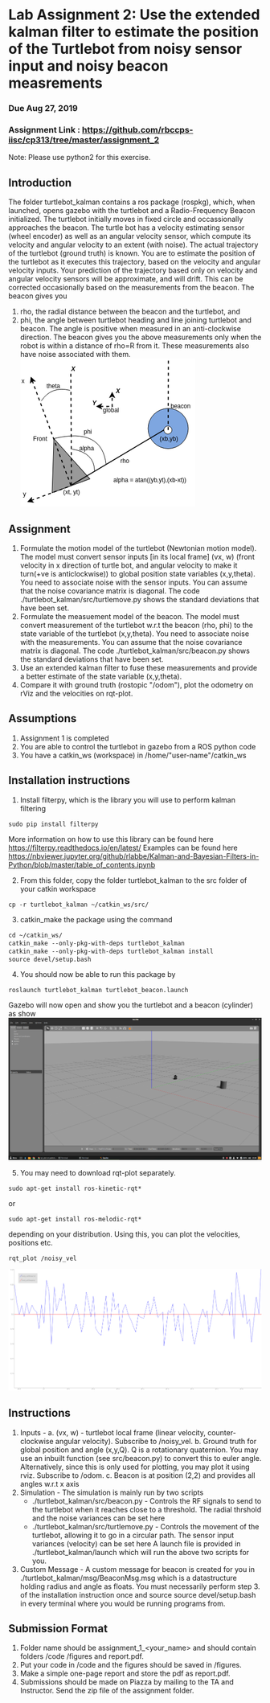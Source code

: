 # Lab Assignment 2: Use the extended kalman filter to estimate the position of the Turtlebot from noisy sensor input and noisy beacon measrements
### Due Aug 27, 2019
### Assignment Link : https://github.com/rbccps-iisc/cp313/tree/master/assignment_2

Note: Please use python2 for this exercise.

## Introduction
The folder turtlebot_kalman contains a ros package (rospkg), which, when launched, opens gazebo with the turtlebot and a Radio-Frequency Beacon initialized.
The turtlebot initially moves in fixed circle and occassionally approaches the beacon. 
The turtle bot has a velocity estimating sensor (wheel encoder) as well as an angular velocity sensor, which compute its velocity and angular velocity to an extent (with noise). The actual trajectory of the turtlebot (ground truth) is known.
You are to estimate the position of the turtlebot as it executes this trajectory, based on the velocity and angular velocity inputs. Your prediction of the trajectory based only on velocity and angular velocity sensors will be approximate, and will drift. This can be corrected occasionally based on the measurements from the beacon. The beacon gives you 
1. rho, the radial distance between the beacon and the turtlebot, and
2. phi, the angle between turtlebot heading and line joining turtlebot and beacon. The angle is positive when measured in an anti-clockwise direction.
The beacon gives you the above measurements only when the robot is within a distance of rho=R from it. These measurements also have noise associated with them.
![Alt text](./docs/turtle.png?raw=true "Gazebo showing the simulated turtlebot and the beacon (cylinder)")


## Assignment
1. Formulate the motion model of the turtlebot (Newtonian motion model). The model must convert sensor inputs [in its local frame] (vx, w) (front velocity in x direction of turtle bot, and angular velocity to make it turn(+ve is anticlockwise))  to global position state variables (x,y,theta). You need to associate noise with the sensor inputs. You can assume that the noise covariance matrix is diagonal. The code ./turtlebot_kalman/src/turtlemove.py shows the standard deviations that have been set.
2. Formulate the measuement model of the beacon. The model must convert measurement of the turtlebot w.r.t the beacon (rho, phi) to the state variable of the turtlebot (x,y,theta). You need to associate noise with the measurements. You can assume that the noise covariance matrix is diagonal. The code ./turtlebot_kalman/src/beacon.py shows the standard deviations that have been set.
3. Use an extended kalman filter to fuse these measurements and provide a better estimate of the state variable (x,y,theta).
4. Compare it with ground truth (rostopic "/odom"), plot the odometry on rViz and the velocities on rqt-plot.


## Assumptions 
1. Assignment 1 is completed
2. You are able to control the turtlebot in gazebo from a ROS python code
3. You have a catkin_ws (workspace) in /home/"user-name"/catkin_ws

##  Installation instructions
1. Install filterpy, which is the library you will use to perform kalman filtering
```
sudo pip install filterpy
```
More information on how to use this library can be found here
https://filterpy.readthedocs.io/en/latest/
Examples can be found here
https://nbviewer.jupyter.org/github/rlabbe/Kalman-and-Bayesian-Filters-in-Python/blob/master/table_of_contents.ipynb

2. From this folder, copy the folder turtlebot_kalman to the src folder of your catkin workspace
```
cp -r turtlebot_kalman ~/catkin_ws/src/
```

3. catkin_make the package using the command 
```
cd ~/catkin_ws/
catkin_make --only-pkg-with-deps turtlebot_kalman
catkin_make --only-pkg-with-deps turtlebot_kalman install
source devel/setup.bash
```
4. You should now be able to run this package by 
```
roslaunch turtlebot_kalman turtlebot_beacon.launch
```
Gazebo will now open and show you the turtlebot and a beacon (cylinder) as show
![Alt text](./docs/gaz.png?raw=true "Gazebo showing the simulated turtlebot and the beacon (cylinder)")

5. You may need to download rqt-plot separately.
```
sudo apt-get install ros-kinetic-rqt*
```
or
```
sudo apt-get install ros-melodic-rqt*
```
depending on your distribution.
Using this, you can plot the velocities, positions etc.
```
rqt_plot /noisy_vel
```
![Alt text](./docs/vel.png?raw=true "Gazebo showing the simulated turtlebot and the beacon (cylinder)")


## Instructions
1. Inputs -
	a. (vx, w) - turtlebot local frame (linear velocity, counter-clockwise angular velocity). Subscribe to /noisy_vel.
	b. Ground truth for global position and angle (x,y,Q). Q is a rotationary quaternion. You may use an inbuilt function (see src/beacon.py) to convert this to euler angle. Alternatively, 
		since this is only used for plotting, you may plot it using rviz.  Subscribe to /odom. 
	c. Beacon is at position (2,2) and provides all angles w.r.t x axis
2. Simulation - 
The simulation is mainly run by two scripts
    * ./turtlebot_kalman/src/beacon.py - Controls the RF signals to send to the turtlebot when it reaches close to a threshold. The radial thrshold and the noise variances can be set here
    * ./turtlebot_kalman/src/turtlemove.py - Controls the movement of the turtlebot, allowing it to go in a circular path. The sensor input variances (velocity) can be set here
A launch file is provided in ./turtlebot_kalman/launch which will run the above two scripts for you. 
3. Custom Message - 
A custom message for beacon is created for you in ./turtlebot_kalman/msg/BeaconMsg.msg which is a datastructure holding radius and angle as floats. You must necessarily perform step 3. of the installation instruction once and
source source devel/setup.bash in every terminal where you would be running programs from.




## Submission Format
1. Folder name should be assignment_1_\<your_name\> and should contain folders /code /figures and report.pdf.
2. Put your code in \/code and the figures should be saved in \/figures.
3. Make a simple one-page report and store the pdf as report.pdf.
4. Submissions should be made on Piazza by mailing to the TA and Instructor. Send the zip file of the assignment folder.

